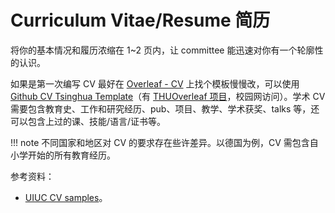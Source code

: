 # Curriculum Vitae/Resume 简历

将你的基本情况和履历浓缩在 1~2 页内，让 committee 能迅速对你有一个轮廓性的认识。

如果是第一次编写 CV 最好在 [Overleaf - CV](https://www.overleaf.com/latex/templates/tagged/cv) 上找个模板慢慢改，可以使用 [Github CV Tsinghua Template](https://github.com/K-Wu/CV-tsinghua-template)（有 [THUOverleaf 项目](https://overleaf.tsinghua.edu.cn/templates/)，校园网访问）。学术 CV 需要包含教育史、工作和研究经历、pub、项目、教学、学术获奖、talks 等，还可以包含上过的课、技能/语言/证书等。

!!! note
    不同国家和地区对 CV 的要求存在些许差异。以德国为例，CV 需包含自小学开始的所有教育经历。

参考资料：

- [UIUC CV samples](https://grad.illinois.edu/sites/default/files/pdfs/cvsamples.pdf)。
